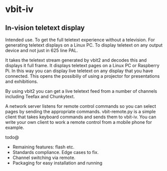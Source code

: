 # vbit-iv
## In-vision teletext display

Intended use. To get the full teletext experience without a television. For generating teletext displays on a Linux PC. To display teletext on any output device and not just in 625 line PAL.

It takes the teletext stream generated by vbit2 and decodes this and displays it full frame. It displays teletext pages on a Linux PC or Raspberry Pi. In this way you can display live teletext on any display that you have connected. This opens the possibiliy of using a projector for presentations and exhibitions.

By using vbit2 you can get a live teletext feed from a number of channels including Teefax and Chunkytext.

A network server listens for remote control commands so you can select pages by sending the appropriate commands. vbit-remote.py is a simple client that takes keyboard commands and sends them to vbit-iv. You can write your own client to work a remote control from a mobile phone for example. 

todo@ 
* Remaining features: flash etc.
* Standards compliance. Edge cases to fix.
* Channel switching via remote.
* Packaging for easy installation and running
